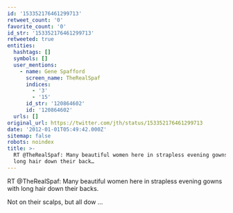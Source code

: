 ```yaml
---
id: '153352176461299713'
retweet_count: '0'
favorite_count: '0'
id_str: '153352176461299713'
retweeted: true
entities:
  hashtags: []
  symbols: []
  user_mentions:
    - name: Gene Spafford
      screen_name: TheRealSpaf
      indices:
        - '3'
        - '15'
      id_str: '120864602'
      id: '120864602'
  urls: []
original_url: https://twitter.com/jth/status/153352176461299713
date: '2012-01-01T05:49:42.000Z'
sitemap: false
robots: noindex
title: >-
  RT @TheRealSpaf: Many beautiful women here in strapless evening gowns with
  long hair down their back…
---
```


RT @TheRealSpaf: Many beautiful women here in strapless evening gowns with long hair down their backs.

Not on their scalps, but all dow ...